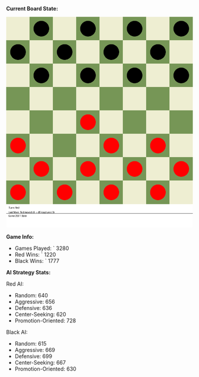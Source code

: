 
**Current Board State:**  
<!-- START_GIF -->
![Checkers Game](./checkers_game.gif)
<!-- END_GIF -->

**Game Info:**  
- Games Played: `<!-- GAMES_PLAYED --> 3280
- Red Wins: `<!-- RED_WINS --> 1220
- Black Wins: `<!-- BLACK_WINS --> 1777

<!-- AI_STATS -->
**AI Strategy Stats:**

Red AI:
- Random: 640
- Aggressive: 656
- Defensive: 636
- Center-Seeking: 620
- Promotion-Oriented: 728

Black AI:
- Random: 615
- Aggressive: 669
- Defensive: 699
- Center-Seeking: 667
- Promotion-Oriented: 630
